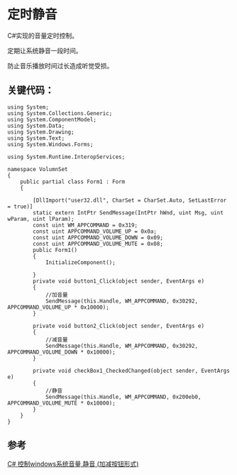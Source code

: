 # 定时静音
C#实现的音量定时控制。

定期让系统静音一段时间。

防止音乐播放时间过长造成听觉受损。

## 关键代码：

	using System; 
	using System.Collections.Generic; 
	using System.ComponentModel; 
	using System.Data; 
	using System.Drawing; 
	using System.Text; 
	using System.Windows.Forms; 
	
	using System.Runtime.InteropServices; 
	
	namespace VolumnSet 
	{ 
	    public partial class Form1 : Form 
	    { 
	
	        [DllImport("user32.dll", CharSet = CharSet.Auto, SetLastError = true)] 
	        static extern IntPtr SendMessage(IntPtr hWnd, uint Msg, uint wParam, uint lParam); 
	        const uint WM_APPCOMMAND = 0x319; 
	        const uint APPCOMMAND_VOLUME_UP = 0x0a; 
	        const uint APPCOMMAND_VOLUME_DOWN = 0x09; 
	        const uint APPCOMMAND_VOLUME_MUTE = 0x08; 
	        public Form1() 
	        { 
	            InitializeComponent(); 
	
	        } 
	        private void button1_Click(object sender, EventArgs e) 
	        { 
	            //加音量 
	            SendMessage(this.Handle, WM_APPCOMMAND, 0x30292, APPCOMMAND_VOLUME_UP * 0x10000); 
	        } 
	
	        private void button2_Click(object sender, EventArgs e) 
	        { 
	            //减音量 
	            SendMessage(this.Handle, WM_APPCOMMAND, 0x30292, APPCOMMAND_VOLUME_DOWN * 0x10000); 
	        } 
	
	        private void checkBox1_CheckedChanged(object sender, EventArgs e) 
	        { 
	            //静音 
	            SendMessage(this.Handle, WM_APPCOMMAND, 0x200eb0, APPCOMMAND_VOLUME_MUTE * 0x10000); 
	        } 
	    } 
	}

## 参考

[C# 控制windows系统音量,静音 (加减按钮形式)](http://outofmemory.cn/code-snippet/2697/C-control-windows-system-yinliang-jingyin-jiajian-button-xingshi)